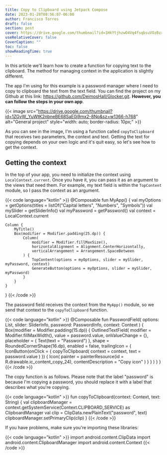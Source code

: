 ```yaml
---
title: Copy to Clipboard using Jetpack Compose
date: 2023-01-28T08:56:07-06:00
author: Francisco Torres
draft: false
section: post
cover: https://drive.google.com/thumbnail?id=1HkYtjhzwO4Vq4fsqbsuVOzBzx4nAmiDJ&sz=w1024-h576
useRelativeCover: false
CoverCaption: ""
toc: false
showReadingTime: true
---
```


In this article we'll learn how to create a function for copying text to the clipboard. The method for managing context in the application is slightly different.

The app I'm using for this example is a password manager where I need to copy to clipboard the text from the text field. You can find the project on my Github at this link: https://github.com/DeimosHall/Glocker.git. **However, you can follow the steps in your own app**.

{{< image
src="https://drive.google.com/thumbnail?id=1ZGvW_YuWtK2nbneBE68SaE0j9mx2-8Np&sz=w1366-h768"
alt="General project"
style="width: auto; border-radius: 10px;" >}}

As you can see in the image, I'm using a function called `copyToClipboard` that receives two parameters, the context and text. Getting the text for copying depends on your own logic and it's quit easy, so let's see how to get the context.

## Getting the context

In the top of your app, you need to initialize the context using `LocalContext.current`. Once you have it, you can pass it as an argument to the views that need them. For example, my text field is within the `TopContent` module, so I pass the context as an argument.

{{< code language="kotlin" >}}
@Composable
fun MyApp() {
    val myOptions = getOptions(titles = listOf("Capital letters", "Numbers", "Symbols"))
    val mySlider = getSliderInfo()
    val myPassword = getPassword()
    val context = LocalContext.current

    Column {
        MyTitle()
        Box(modifier = Modifier.padding(25.dp)) {
            Column(
                modifier = Modifier.fillMaxSize(),
                horizontalAlignment = Alignment.CenterHorizontally,
                verticalArrangement = Arrangement.SpaceBetween
            ) {
                TopContent(options = myOptions, slider = mySlider, myPassword, context)
                GenerateButton(options = myOptions, slider = mySlider, myPassword)
            }
        }
    }
}
{{< /code >}}

The password field receives the context from the `MyApp()` module, so we send that context to the `copyToClipboard` function.

{{< code language="kotlin" >}}
@Composable
fun PasswordField(
    options: List<CheckboxInfo>,
    slider: SliderInfo,
    password: PasswordInfo,
    context: Context
) {
    Box(modifier = Modifier.padding(15.dp)) {
        OutlinedTextField(
            modifier = Modifier.fillMaxWidth(),
            value = password.value,
            onValueChange = {},
            placeholder = { Text(text = "Password") },
            shape = RoundedCornerShape(16.dp),
            enabled = false,
            trailingIcon = {
                IconButton(onClick = {
                    copyToClipboard(
                        context = context,
                        text = password.value
                    )
                }) {
                    Icon(
                        painter = painterResource(id = R.drawable.ic_content_copy_24),
                        contentDescription = "Copy icon"
                    )
                }
            }
        )
    }
}
{{< /code >}}

The copy function is as follows. Please note that the label "password" is because I'm copying a password, you should replace it with a label that describes what you're copying.

{{< code language="kotlin" >}}
fun copyToClipboard(context: Context, text: String) {
    val clipboardManager =
        context.getSystemService(Context.CLIPBOARD_SERVICE) as ClipboardManager
    val clip = ClipData.newPlainText("password", text)
    clipboardManager.setPrimaryClip(clip)
}
{{< /code >}}

If you have problems, make sure you're importing these libraries:

{{< code language="kotlin" >}}
import android.content.ClipData
import android.content.ClipboardManager
import android.content.Context
{{< /code >}}
